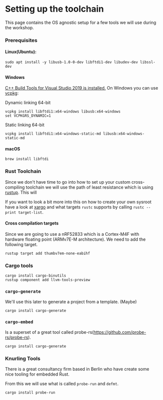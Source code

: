 # Setting up the toolchain

This page contains the OS agnostic setup for a few tools we will use
during the workshop.

### Prerequisites

#### Linux(Ubuntu): 

```console
sudo apt install -y libusb-1.0-0-dev libftdi1-dev libudev-dev libssl-dev
```

#### Windows
[C++ Build Tools for Visual Studio 2019 is installed.](https://visualstudio.microsoft.com/thank-you-downloading-visual-studio/?sku=BuildTools&rel=16)
On Windows you can use [vcpkg](https://github.com/microsoft/vcpkg#quick-start-windows):

Dynamic linking 64-bit
```console
vcpkg install libftdi1:x64-windows libusb:x64-windows
set VCPKGRS_DYNAMIC=1
```

Static linking 64-bit
```console
vcpkg install libftdi1:x64-windows-static-md libusb:x64-windows-static-md
```

#### macOS
```console
brew install libftdi
```

### Rust Toolchain

Since we don't have time to go into how to set up your custom cross-compiling
toolchain we will use the path of least resistance which is using [rustup](https://rustup.rs). This will 

If you want to look a bit more into this on how to create your own
sysroot have a look at [xargo](https://github.com/japaric/xargo) and
what targets `rustc` supports by calling `rustc --print target-list`.

#### Cross compilation targets

Since we are going to use a nRF52833 which is a Cortex-M4F with hardware floating point
(ARMv7E-M architecture). We need to add the following target.

``` console
rustup target add thumbv7em-none-eabihf
```

### Cargo tools

``` console
cargo install cargo-binutils
rustup component add llvm-tools-preview
```

### `cargo-generate`
We'll use this later to generate a project from a template. (Maybe)

``` console
cargo install cargo-generate
```

###  `cargo-embed`

Is a superset of a great tool called probe-rs(https://github.com/probe-rs/probe-rs).

``` console
cargo install cargo-generate
```

### Knurling Tools

There is a great consultancy firm based in Berlin who have create some
nice tooling for embedded Rust.

From this we will use what is called `probe-run` and `defmt`.

``` console
cargo install probe-run
```
